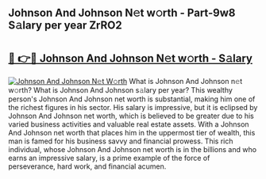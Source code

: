 ## Johnson And Johnson N𝚎t w𝚘rth - Part-9w8 S𝚊lary per year ZrRO2

# <h2><a href="http://gc1vqw.nevu.top/?p=Johnson+And+Johnson">🔗 👉🔴 Johnson And Johnson N𝚎t w𝚘rth - S𝚊lary</a></h2>

[![Johnson And Johnson N𝚎t W𝚘rth](https://i.imgur.com/Oavwk0R.jpeg)](http://gc1vqw.nevu.top/?p=Johnson+And+Johnson)
What is Johnson And Johnson n𝚎t w𝚘rth? What is Johnson And Johnson s𝚊lary per year?
This wealthy person's Johnson And Johnson net worth is substantial, making him one of the richest figures in his sector. His salary is impressive, but it is eclipsed by Johnson And Johnson net worth, which is believed to be greater due to his varied business activities and valuable real estate assets. With a Johnson And Johnson net worth that places him in the uppermost tier of wealth, this man is famed for his business savvy and financial prowess. This rich individual, whose Johnson And Johnson net worth is in the billions and who earns an impressive salary, is a prime example of the force of perseverance, hard work, and financial acumen.
